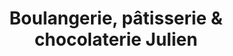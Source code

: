 ---
title: "Boulangerie, pâtisserie & chocolaterie Julien"
url: /gerstheim/boulangerie-patisserie-et-chocolaterie-julien/
shop: boulangerie
---